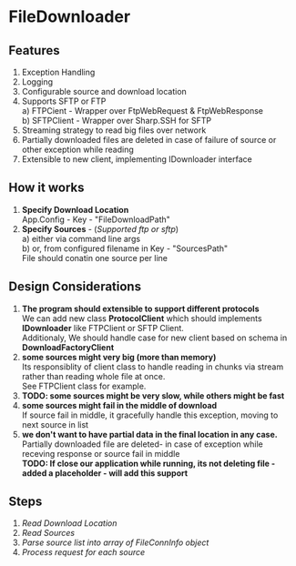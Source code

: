 # FileDownloader     

## Features
1. Exception Handling    
2. Logging
3. Configurable source and download location
4. Supports SFTP or FTP     
   a) FTPCient - Wrapper over FtpWebRequest & FtpWebResponse    
   b) SFTPClient - Wrapper over Sharp.SSH for SFTP     
5. Streaming strategy to read big files over network      
6. Partially downloaded files are deleted in case of failure of source or other exception while reading
7. Extensible to new client, implementing IDownloader interface

## How it works
1. **Specify Download Location**     
   App.Config - Key - "FileDownloadPath"      
2. **Specify Sources** - (_Supported ftp or sftp_)    
   a)  either via command line args   
   b)  or, from configured filename in Key - "SourcesPath"    
       File should conatin one source per line           

## Design Considerations
1. **The program should extensible to support different protocols**    
   We can add new class **ProtocolClient** which should implements **IDownloader** like FTPClient or SFTP Client.    
   Additionaly, We should handle case for new client based on schema in **DownloadFactoryClient**
2. **some sources might very big (more than memory)**     
   Its responsiblity of client class to handle reading in chunks via stream rather than reading whole file at once.    
   See FTPClient class for example.
3. **TODO: some sources might be very slow, while others might be fast**    
4. **some sources might fail in the middle of download**    
   If source fail in middle, it gracefully handle this exception, moving to next source in list
5. **we don't want to have partial data in the final location in any case.**     
   Partially downloaded file are deleted- in case of exception while receving response or source fail in middle     
   **TODO: If close our application while running, its not deleting file - added a placeholder - will add this support** 
   
## Steps
1. *Read Download Location*   
2. *Read Sources*      
3. *Parse source list into array of FileConnInfo object*     
4. *Process request for each source*    
